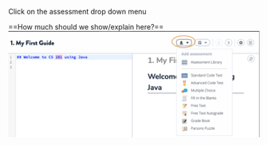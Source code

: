Click on the assessment drop down menu

==How much should we show/explain here?==
![](.guides/img/add-assessment.png)

